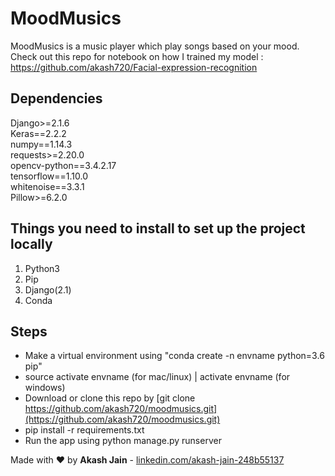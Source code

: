 # MoodMusics
MoodMusics is a music player which play songs based on your mood.<br />
Check out this repo for notebook on how I trained my model : https://github.com/akash720/Facial-expression-recognition

## Dependencies
Django>=2.1.6 <br />
Keras==2.2.2  <br />
numpy==1.14.3 <br />
requests>=2.20.0  <br />
opencv-python==3.4.2.17 <br />
tensorflow==1.10.0 <br />
whitenoise==3.3.1 <br />
Pillow>=6.2.0 <br />

## Things you need to install to set up the project locally

1. Python3
2. Pip
3. Django(2.1)
4. Conda

## Steps
- Make a virtual environment using "conda create -n envname python=3.6 pip"
- source activate envname (for mac/linux) | activate envname (for windows)
- Download or clone this repo by [git clone https://github.com/akash720/moodmusics.git](https://github.com/akash720/moodmusics.git)
- pip install -r requirements.txt
- Run the app using python manage.py runserver

Made with :heart: by
**Akash Jain**  - [linkedin.com/akash-jain-248b55137](https://www.linkedin.com/in/akash-jain-248b55137/)
